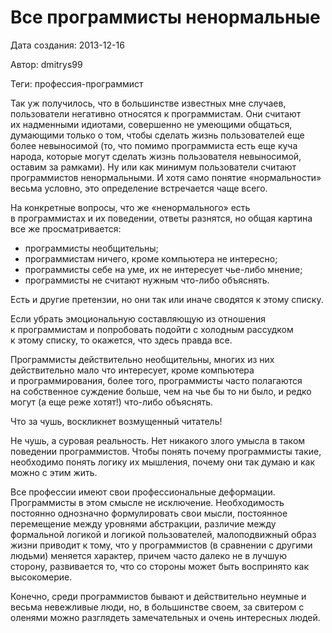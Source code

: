 # Все программисты ненормальные

Дата создания: 2013-12-16

Автор: dmitrys99

Теги: профессия-программист

Так уж&nbsp;получилось, что в&nbsp;большинстве известных мне случаев, пользователи негативно относятся к&nbsp;программистам. Они считают их&nbsp;надменными идиотами, совершенно не&nbsp;умеющими общаться, думающими только о&nbsp;том, чтобы сделать жизнь пользователей еще более невыносимой (то, что помимо программиста есть еще куча народа, которые могут сделать жизнь пользователя невыносимой, оставим за&nbsp;рамками). Ну&nbsp;или как минимум пользователи считают программистов ненормальными. И&nbsp;хотя само понятие «нормальности» весьма условно, это определение встречается чаще всего.  
   
На&nbsp;конкретные вопросы, что&nbsp;же «ненормального» есть в&nbsp;программистах и&nbsp;их&nbsp;поведении, ответы разнятся, но&nbsp;общая картина все&nbsp;же просматривается:

- программисты необщительны;
- программистам ничего, кроме компьютера не&nbsp;интересно;
- программисты себе на&nbsp;уме, их&nbsp;не&nbsp;интересует чье-либо мнение;
- программисты не&nbsp;считают нужным что-либо объяснять.

  
Есть и&nbsp;другие претензии, но&nbsp;они так или иначе сводятся к&nbsp;этому списку.  
  
Если убрать эмоциональную составляющую из&nbsp;отношения к&nbsp;программистам и&nbsp;попробовать подойти с&nbsp;холодным рассудком к&nbsp;этому списку, то&nbsp;окажется, что здесь правда все.   
  
Программисты действительно необщительны, многих из&nbsp;них действительно мало что интересует, кроме компьютера и&nbsp;программирования, более того, программисты часто полагаются на&nbsp;собственное суждение больше, чем на&nbsp;чье&nbsp;бы то&nbsp;ни&nbsp;было, и&nbsp;редко могут (а&nbsp;еще реже хотят!) что-либо объяснять.  
  
Что за&nbsp;чушь, воскликнет возмущенный читатель!  
  
Не&nbsp;чушь, а&nbsp;суровая реальность. Нет никакого злого умысла в&nbsp;таком поведении программистов. Чтобы понять почему программисты такие, необходимо понять логику их&nbsp;мышления, почему они так думаю и&nbsp;как можно с&nbsp;этим жить.  
  
Все профессии имеют свои профессиональные деформации. Программисты в этом смысле не исключение. Необходимость постоянно однозначно формулировать свои мысли, постоянное перемещение между уровнями абстракции, различие между формальной логикой и логикой пользователей, малоподвижный образ жизни приводит к тому, что у программистов (в сравнении с другими людьми) меняется характер, причем часто далеко не в лучшую сторону, развивается то, что со стороны может быть воспринято как высокомерие.   
  
Конечно, среди программистов бывают и действительно неумные и весьма невежливые люди, но, в большинстве своем, за свитером с оленями можно разглядеть замечательных и очень интересных людей.